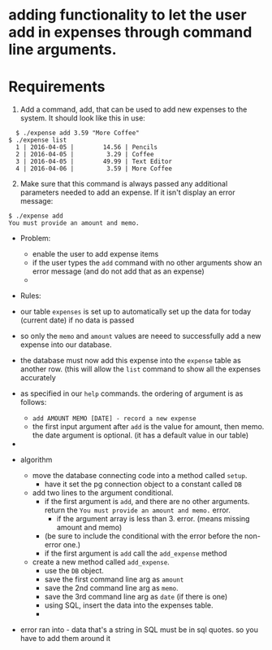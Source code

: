 # adding functionality to let the user add in expenses through command line arguments.

# Requirements
  1. Add a command, add, that can be used to add new expenses to the system. It should look like this in use:
```
  $ ./expense add 3.59 "More Coffee"
$ ./expense list
  1 | 2016-04-05 |        14.56 | Pencils
  2 | 2016-04-05 |         3.29 | Coffee
  3 | 2016-04-05 |        49.99 | Text Editor
  4 | 2016-04-06 |         3.59 | More Coffee

```
  2. Make sure that this command is always passed any additional parameters needed to add an expense. If it isn't display an error message:

```
$ ./expense add
You must provide an amount and memo.
```

* Problem:
  * enable the user to add expense items
  * if the user types the `add` command with no other arguments show an error message (and do not add that as an expense)
  * 
  
* Rules: 
 * our table `expenses` is set up to automatically set up the data for today (current date) if no data is passed
 * so only the `memo` and `amount` values are neeed to successfully add a new expense into our database. 
 * the database must now add this expense into the `expense` table as another row. (this will allow the `list` command to show all the expenses accurately
 * as specified in our `help` commands. the ordering of argument is as follows:
   * `add AMOUNT MEMO [DATE] - record a new expense`
   * the first input argument after `add` is the value for amount, then memo. the date argument is optional. (it has a default value in our table)
 * 
 
* algorithm
  * move the database connecting code into a method called `setup`. 
    * have it set the pg connection object to a constant called `DB`
  * add two lines to the argument conditional. 
    * if the first argument is `add`, and there are no other arguments. return the `You must provide an amount and memo.` error.
      * if the argument array is less than 3. error. (means missing amount and memo)
    * (be sure to include the conditional with the error before the non-error one.)
    * if the first argument is `add` call the `add_expense` method
  * create a new method called `add_expense`. 
    * use the `DB` object.
    * save the first command line arg as `amount`
    * save the 2nd command line arg as `memo`.
    * save the 3rd command line arg as `date` (if there is one)
    * using SQL, insert the data into the expenses table.
    * 
* error ran into - data that's a string in SQL must be in sql quotes. so you have to add them around it